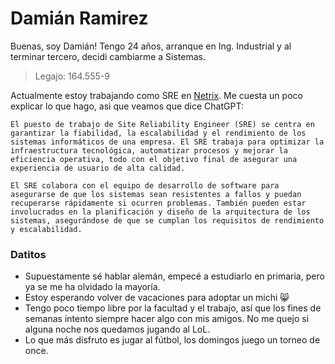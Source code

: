 # Damián Ramirez

Buenas, soy Damián! Tengo 24 años, arranque en Ing. Industrial y al terminar tercero, decidi cambiarme a Sistemas.

> Legajo: 164.555-9

Actualmente estoy trabajando como SRE en [Netrix](https://netrixglobal.com/). Me cuesta un poco explicar lo que hago, asi que veamos que dice ChatGPT:

```
El puesto de trabajo de Site Reliability Engineer (SRE) se centra en garantizar la fiabilidad, la escalabilidad y el rendimiento de los sistemas informáticos de una empresa. El SRE trabaja para optimizar la infraestructura tecnológica, automatizar procesos y mejorar la eficiencia operativa, todo con el objetivo final de asegurar una experiencia de usuario de alta calidad.

El SRE colabora con el equipo de desarrollo de software para asegurarse de que los sistemas sean resistentes a fallos y puedan recuperarse rápidamente si ocurren problemas. También pueden estar involucrados en la planificación y diseño de la arquitectura de los sistemas, asegurándose de que se cumplan los requisitos de rendimiento y escalabilidad.
```


### Datitos

- Supuestamente sé hablar alemán, empecé a estudiarlo en primaria, pero ya se me ha olvidado la mayoría.
- Estoy esperando volver de vacaciones para adoptar un michi :smile_cat:
- Tengo poco tiempo libre por la facultad y el trabajo, así que los fines de semanas intento siempre hacer algo con mis amigos. No me quejo si alguna noche nos quedamos jugando al LoL.
- Lo que más disfruto es jugar al fútbol, los domingos juego un torneo de once.
